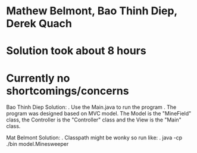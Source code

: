 # Mathew Belmont, Bao Thinh Diep, Derek Quach
# Solution took about 8 hours
# Currently no shortcomings/concerns

Bao Thinh Diep Solution:
	. Use the Main.java to run the program
	. The program was designed based on MVC model. The Model is the "MineField" class, the Controller is the "Controller" class 
	  and the View is the "Main" class.

Mat Belmont Solution:
	. Classpath might be wonky so run like:
	. java -cp ./bin model.Minesweeper

	